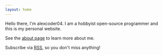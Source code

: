 ```yaml
---
layout: home
---
```


Hello there, I'm alexcoder04.
I am a hobbyist open-source programmer and this is my personal website.

See the [about page](/about) to learn more about me.

Subscribe via [RSS](/feed.xml), so you don't miss anything!
